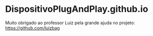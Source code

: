# DispositivoPlugAndPlay.github.io

Muito obrigado ao professor Luiz pela grande ajuda no projeto: https://github.com/luizbag